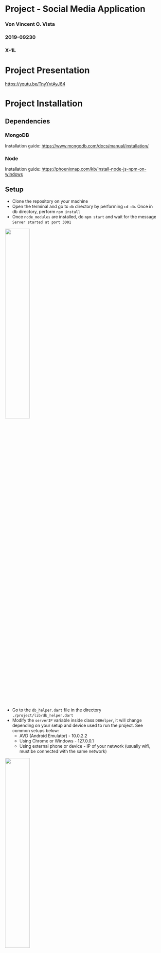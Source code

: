 # Project - Social Media Application
### Von Vincent O. Vista
### 2019-09230
### X-1L

# Project Presentation

https://youtu.be/TnyYvtAyJ64

# Project Installation

## Dependencies 

### MongoDB 

Installation guide: https://www.mongodb.com/docs/manual/installation/

### Node

Installation guide: https://phoenixnap.com/kb/install-node-js-npm-on-windows

## Setup

- Clone the repository on your machine
- Open the terminal and go to ```db``` directory by performing ```cd db```. Once in db directory, perform ```npm install```
- Once ```node_modules``` are installed, do ```npm start``` and wait for the message ```Server started at port 3001```
<p float="left">
  <img src="/screenshots/dep%20(1).png" width="40%" />
</p>

- Go to the ```db_helper.dart``` file in the directory ```./project/lib/db_helper.dart```
- Modify the ```serverIP``` variable inside class ```DBHelper```, it will change depending on your setup and device used to run the project. See common setups below:
  - AVD (Android Emulator) - 10.0.2.2
  - Using Chrome or Windows - 127.0.0.1
  - Using external phone or device - IP of your network (usually wifi, must be connected with the same network)

<p float="left">
  <img src="/screenshots/dep%20(2).png" width="40%" />
</p>

- Once done, you can now press ```Fn + F5``` on any of the ```.dart``` files under the ```lib``` directory to build and run the project.

## Integration Testing

Test cases in widget_test.dart are all successful locally

<p float="left">
  <img src="/screenshots/tests%20(1).png" width="40%" />
</p>

For a copy of my version of my database on the state of the testing, mongodump is in Project23 folder on root

- For restoring mongodb database, see https://www.mongodb.com/docs/database-tools/mongorestore/

## Common Problems

### MongoDB - ```MongooseServerSelectionError: connect ECONNREFUSED 127.0.0.1:27017``` upon npm start on db directory

Error is caused by MongoDB not running / the MongoDB service hasn't started yet

On Windows

- Go to services, look for MongoDB Server (MongoDB) servcie and start the service

For other systems see here: https://www.mongodb.com/community/forums/t/error-couldnt-connect-to-server-127-0-0-1-27017/705

### Application - No route to host

This may happen for two reasons, do the first bullet first before doing the second bullet

- Disconnect and reconnect to your network in both the host (the computer machine) and the client (the emulator or device)
- Change the ```serverIP```, IP address configuration is inccorect

# Challenges met while doing the exercise.
There were many challenges that I faced during the development of the project. First is the sheer amount of features you need to implement, not only that but you also need to design not only the backend, but the UI as well. I also had the extra challenge which is making my own http endpoints and database using MongoDB because I started the project at the time wherein the project API was not yet given. However, because of that, I think that I improved and learned a lot with working with MongoDB and Mongoose, which is a win for me, and because I created my own server, I have full control of the functionality of the http requests.

I also am challenged a lot with working with Futures, but with experimentation, trial and error, and many failures, I had a more deeper understanding on how they work, how to manipulate them, and how to use them easily. I also encountered a problem with the Navigator and getting previous widgets to refresh upon navigation pop, which made me understand the concept of keys in widgets. I also had a challenge with creating an independent class for status messages using snackbar, which made me understand how to use and create global variables in flutter. 

These aren't all the challenges that I have faced in the development of the project, but one thing is for sure, that I learned a lot from the experience, mistakes, and accomplishments that I had with this project.

# Happy paths and Unhappy paths encountered.

## Signup Page
<p float="left">
  <img src="/screenshots/sc%20(1).jpg" width="40%" />
</p>

### 🙁 Pressing sign up without any of the fields filled up
<p float="left">
  <img src="/screenshots/sc%20(2).jpg" width="40%" />
</p>
🛠️ <strong>To reproduce:</strong> Do not fill any of the fields and press sign up
</br>
💻 <strong>Result:</strong> Messages are shown to fill up the fields without any entries
</br>

### 🙁 Signing up with non-matching passwords on password and repeat password fields
<p float="left">
  <img src="/screenshots/sc%20(3).jpg" width="40%" />
  <img src="/screenshots/sc%20(4).jpg" width="40%" />
</p>
🛠️ <strong>To reproduce:</strong> Fill up all of the fields with appropriate details and have password and repeat password fields mismatch in input. Press sign up
</br>
💻 <strong>Result:</strong> A message is shown that passwords do not match
</br>

### 😀 Signing up with all fields field appropriately
<p float="left">
  <img src="/screenshots/sc%20(5).jpg" width="40%" />
  <img src="/screenshots/sc%20(6).jpg" width="40%" />
</p>
🛠️ <strong>To reproduce:</strong> Fill up all of the fields with appropriate details and matching passwords. Press sign up
</br>
💻 <strong>Result:</strong> A success status message is shown and you are redirected back to login screen
</br>

### 🙁 Signing up with an email that is already registered
<p float="left">
  <img src="/screenshots/sc%20(7).jpg" width="40%" />
</p>
🛠️ <strong>To reproduce:</strong> Fill up all of the fields with appropriate details, but with an email that is already registered
</br>
💻 <strong>Result:</strong> An error status message is shown saying that there is already a user with the email
</br>

### 🙁  Signing up with invalid email
<p float="left">
  <img src="/screenshots/sc%20(8).jpg" width="40%" />
</p>
🛠️ <strong>To reproduce:</strong> Fill up all of the fields with appropriate details, but with an email that is an invalid mail format
</br>
💻 <strong>Result:</strong> An message is shown saying to enter a valid email
</br>

## Login Page
<p float="left">
  <img src="/screenshots/sc%20(9).jpg" width="40%" />
</p>

### 🙁 Logging in with an email not registered in the system
<p float="left">
  <img src="/screenshots/sc%20(11).jpg" width="40%" />
</p>
🛠️ <strong>To reproduce:</strong> Fill up the email field with an email not in the system (password can be anything)
</br>
💻 <strong>Result:</strong> An error status message is shown saying email is not registered
</br>

### 🙁 Logging in with an incorrect password
<p float="left">
  <img src="/screenshots/sc%20(12).jpg" width="40%" />
</p>
🛠️ <strong>To reproduce:</strong> Fill up the email field with an email in the system but with the wrong passsword
</br>
💻 <strong>Result:</strong> An error status message is shown saying incorrect passworwd
</br>

### 😀 Correct email and passsword
<p float="left">
  <img src="/screenshots/sc%20(13).jpg" width="40%" />
  <img src="/screenshots/sc%20(14).jpg" width="40%" />
</p>
🛠️ <strong>To reproduce:</strong> Fill up the email field with an email in the system and with the correct password
</br>
💻 <strong>Result:</strong> An success status message is shown and user is redirected to the feed page of the application
</br>

//From this point onwards, I'll not modify the happy/unahppy emoji

### 🙁 Login without filling fields
<p float="left">
  <img src="/screenshots/sc%20(15).jpg" width="40%" />
</p>
🛠️ <strong>To reproduce:</strong> Do not fill up any of the fields
</br>
💻 <strong>Result:</strong> Messages are shown to fill up the fields without any entries
</br>


## Feed Page
<p float="left">
  <img src="/screenshots/sc%20(16).jpg" width="40%" />
</p>

### 😀 Create a post
<p float="left">
  <img src="/screenshots/sc%20(17).jpg" width="40%" />
  <img src="/screenshots/sc%20(18).jpg" width="40%" />
</p>
🛠️ <strong>To reproduce:</strong> Press the create post button and fill up the text field, set the privacy on the dropdown and press post
</br>
💻 <strong>Result:</strong> A success status message is shown saying that post is created and post can be seen on the wall
</br>

### 🙁 Create an empty post
<p float="left">
  <img src="/screenshots/sc%20(19).jpg" width="40%" />
</p>
🛠️ <strong>To reproduce:</strong> Press the create post button and do not type on the text field, press post
</br>
💻 <strong>Result:</strong> Nothing will happen and nothing will be posted as it needs to have something to be posted
</br>

### 😀 Editing a post
<p float="left">
  <img src="/screenshots/sc%20(20).jpg" width="40%" />
  <img src="/screenshots/sc%20(21).jpg" width="40%" />
</p>
🛠️ <strong>To reproduce:</strong> Press on the edit button on posts that are your own and edit your post or privacy (or just leave it as is) and press post
</br>
💻 <strong>Result:</strong>A success status message is shown saying that post is edited and changes can be seen on your wall
</br>

### 🙁 Editing a post and removing the content completely
<p float="left">
  <img src="/screenshots/sc%20(22).jpg" width="40%" />
</p>
🛠️ <strong>To reproduce:</strong> Press on the edit button on posts that are your own and clear your post content. Press post
</br>
💻 <strong>Result:</strong>An error status message is shown saying that it is unable to save post, a post needs content to be edited
</br>

### 😀 Deleting a post
<p float="left">
  <img src="/screenshots/sc%20(23).jpg" width="40%" />
  <img src="/screenshots/sc%20(24).jpg" width="40%" />
</p>
🛠️ <strong>To reproduce:</strong> Press on the delete button on posts that are your own and 
</br>
💻 <strong>Result:</strong>A success status message is shown saying that post is edited and changes can be seen on your wall
</br>

### 😀 Loading more posts
<p float="left">
  <img src="/screenshots/sc%20(69).jpg" width="40%" />
  <img src="/screenshots/sc%20(70).jpg" width="40%" />
</p>
🛠️ <strong>To reproduce:</strong> Go to the bottom of the list of the feed and press the load more button
</br>
💻 <strong>Result:</strong> It fetches at most 10 posts. If there are no more posts, the bottom of the feed will say no more posts
</br>

## Comments Page
<p float="left">
  <img src="/screenshots/sc%20(63).jpg" width="40%" />
</p>

### 😀 Add comment
<p float="left">
  <img src="/screenshots/sc%20(64).jpg" width="40%" />
  <img src="/screenshots/sc%20(65).jpg" width="40%" />
</p>
🛠️ <strong>To reproduce:</strong> Type on the comment field and press the send button
</br>
💻 <strong>Result:</strong> A success status message is shown saying that a comment is added an comment can be seen
</br>

### 😀 Delete comment
<p float="left">
  <img src="/screenshots/sc%20(23).jpg" width="40%" />
  <img src="/screenshots/sc%20(24).jpg" width="40%" />
</p>
🛠️ <strong>To reproduce:</strong> Press on the delete button on comments that are your own 
</br>
💻 <strong>Result:</strong> A success status message is shown saying that comment has been deleted and comment is removed from comment list
</br>

## Search Page
<p float="left">
  <img src="/screenshots/sc%20(25).jpg" width="40%" />
</p>

### 😀 Searching for a user using first name or last name
<p float="left">
  <img src="/screenshots/sc%20(26).jpg" width="40%" />
</p>
🛠️ <strong>To reproduce:</strong> Type on the search field the name of the user you want to search (either first name, last name, or both) and press the search button
</br>
💻 <strong>Result:</strong> A list of users matching the search query is shown, if no users exist with the search query then no users will be shown
</br>

### 😀 Tapping on a user on the search page
<p float="left">
  <img src="/screenshots/sc%20(27).jpg" width="40%" />
</p>
🛠️ <strong>To reproduce:</strong> Tap on a user that is on the list after having a successful search query
</br>
💻 <strong>Result:</strong> You will be redirected to the profile page of the tapped user
</br>

## Profile Page
<p float="left">
  <img src="/screenshots/sc%20(28).jpg" width="40%" />
</p>

### 😀 Sending a friend request
<p float="left">
  <img src="/screenshots/sc%20(29).jpg" width="40%" />
</p>
🛠️ <strong>To reproduce:</strong> Tap on the send friend request button, this will only be visible if the user on the profile page is still not your friend
</br>
💻 <strong>Result:</strong> A success status message is shown saying that friend request is sent.
</br>

### 😀 Visiting a profile wherein you're already friends
<p float="left">
  <img src="/screenshots/sc%20(68).jpg" width="40%" />
  <img src="/screenshots/sc%20(30).jpg" width="40%" />
</p>
🛠️ <strong>To reproduce:</strong> Visit a profile of a user you're already friends with
</br>
💻 <strong>Result:</strong> The posts wall of the user will display both public and friends post
</br>

### 🙁 Sending a friend request wherein you've already sent a request before
<p float="left">
  <img src="/screenshots/sc%20(31).jpg" width="40%" />
</p>
🛠️ <strong>To reproduce:</strong> Tap the send friend request button to a user you've already sent a friend request
</br>
💻 <strong>Result:</strong> An error status message is shown saying that friend request is already sent
</br>

### 😀 Visiting your own profile
<p float="left">
  <img src="/screenshots/sc%20(31).jpg" width="40%" />
</p>
🛠️ <strong>To reproduce:</strong> Tap your own profile
</br>
💻 <strong>Result:</strong> Your own profile can be viewed along with your public and friends post, as well as a button to edit profile
</br>

## Friends Page
<p float="left">
  <img src="/screenshots/sc%20(33).jpg" width="40%" />
</p>

### 😀 Accepting friend request
<p float="left">
  <img src="/screenshots/sc%20(34).jpg" width="40%" />
  <img src="/screenshots/sc%20(35).jpg" width="40%" />
</p>
🛠️ <strong>To reproduce:</strong> Tap on the check button on a user tile that is on the friend request section
</br>
💻 <strong>Result:</strong> A success status message is shown saying the friend request is accepted
</br>

### 😀 Rejecting friend request
<p float="left">
  <img src="/screenshots/sc%20(36).jpg" width="40%" />
  <img src="/screenshots/sc%20(37).jpg" width="40%" />
</p>
🛠️ <strong>To reproduce:</strong> Tap on the cross button on a user tile that is on the friend request section
</br>
💻 <strong>Result:</strong> A success status message is shown saying the friend request is rejected
</br>

### 😀 Remove friend
<p float="left">
  <img src="/screenshots/sc%20(38).jpg" width="40%" />
  <img src="/screenshots/sc%20(39).jpg" width="40%" />
</p>
🛠️ <strong>To reproduce:</strong> Tap on the remove friend button on a user tile that is on the friend section
</br>
💻 <strong>Result:</strong> A success status message is shown saying the friend is removed
</br>

### 🙁 Accepting a friend request when friend count is already on the friend limit
<p float="left">
  <img src="/screenshots/sc%20(40).jpg" width="40%" />
  <img src="/screenshots/sc%20(41).jpg" width="40%" />
</p>
🛠️ <strong>To reproduce:</strong> Tap on the check button on a user tile that is on the friend request section while having 8 friends already
</br>
💻 <strong>Result:</strong> An error status message is shown saying that the friend limit is reached
</br>

## User Page
<p float="left">
  <img src="/screenshots/sc%20(42).jpg" width="40%" />
</p>

### 😀 Tapping on your own profile
<p float="left">
  <img src="/screenshots/sc%20(43).jpg" width="40%" />
</p>
🛠️ <strong>To reproduce:</strong> Tap on the user tile with your name
</br>
💻 <strong>Result:</strong> You are redirected to your own profile page
</br>

### 😀 Tapping on update password
<p float="left">
  <img src="/screenshots/sc%20(44).jpg" width="40%" />
</p>
🛠️ <strong>To reproduce:</strong> Tap on the update password button
</br>
💻 <strong>Result:</strong> You are redirected to the update password page
</br>

### 😀 Tapping on log out
<p float="left">
  <img src="/screenshots/sc%20(45).jpg" width="40%" />
</p>
🛠️ <strong>To reproduce:</strong> Tap on the logout button
</br>
💻 <strong>Result:</strong> You are loggedo out of the system and you are redirected to the login page
</br>

## Update Password Page
<p float="left">
  <img src="/screenshots/sc%20(49).jpg" width="40%" />
</p>

### 🙁 Not filling up any of the fields
<p float="left">
  <img src="/screenshots/sc%20(46).jpg" width="40%" />
</p>
🛠️ <strong>To reproduce:</strong> Tap on the update password button without filling up the fields
</br>
💻 <strong>Result:</strong> Messages are shown to fill up the fields without any entries
</br>

### 🙁 Entering wrong old password
<p float="left">
  <img src="/screenshots/sc%20(47).jpg" width="40%" />
</p>
🛠️ <strong>To reproduce:</strong> Fill up all the fields appropriately, enter the wrong old password. Press update password
</br>
💻 <strong>Result:</strong> An error status message is shown saying incorrect old password
</br>

### 🙁 Having new password and repeat new password mismatch
<p float="left">
  <img src="/screenshots/sc%20(48).jpg" width="40%" />
</p>
🛠️ <strong>To reproduce:</strong> Fill up all the fields appropriately, have different entries for the new password and repeat password fields. Press update password
</br>
💻 <strong>Result:</strong> An error status message is shown saying passwords do not match
</br>

### 😀 Having all appropriate and correct details
<p float="left">
  <img src="/screenshots/sc%20(49).jpg" width="40%" />
  <img src="/screenshots/sc%20(50).jpg" width="40%" />
</p>
🛠️ <strong>To reproduce:</strong> Fill up all the fields appropriately. Press update password
</br>
💻 <strong>Result:</strong> A success status message is shown saying that password is updated and user is redirected to user page
</br>

## Update Profile Page
<p float="left">
  <img src="/screenshots/sc%20(51).jpg" width="40%" />
</p>

### 🙁 Not filling up any of the fields
<p float="left">
  <img src="/screenshots/sc%20(56).jpg" width="40%" />
</p>
🛠️ <strong>To reproduce:</strong> Tap on the update profile button without filling up the fields
</br>
💻 <strong>Result:</strong> Messages are shown to fill up the fields without any entries
</br>

### 🙁 Entering invalid email
<p float="left">
  <img src="/screenshots/sc%20(55).jpg" width="40%" />
</p>
🛠️ <strong>To reproduce:</strong> Fill up the fields appropriately, enter an invalid email. Press update password
</br>
💻 <strong>Result:</strong> Message is shown to enter a valid email on the email field
</br>

### 🙁 Updating email to an email linked to an account
<p float="left">
  <img src="/screenshots/sc%20(54).jpg" width="40%" />
</p>
🛠️ <strong>To reproduce:</strong> Fill up the fields appropriately, enter an email that is already linked to another account. Press update password
</br>
💻 <strong>Result:</strong> An error status message is shown that email is already taken
</br>

### 😀 Having all appropriate and correct details
<p float="left">
  <img src="/screenshots/sc%20(53).jpg" width="40%" />
  <img src="/screenshots/sc%20(52).jpg" width="40%" />
</p>
🛠️ <strong>To reproduce:</strong> Fill up all the fields appropriately. Press update profile
</br>
💻 <strong>Result:</strong> A success status message is shown saying that user is updated and user is redirected to profile page
</br>

## GENERAL - Doing application functions while having no internet connection / not connected to the network

<p float="left">
  <img src="/screenshots/sc%20(57).jpg" width="28%" />
  <img src="/screenshots/sc%20(58).jpg" width="28%" />
  <img src="/screenshots/sc%20(59).jpg" width="28%" />
</p>
<p float="left">
  <img src="/screenshots/sc%20(60).jpg" width="28%" />
  <img src="/screenshots/sc%20(61).jpg" width="28%" />
  <img src="/screenshots/sc%20(62).jpg" width="28%" />
</p>
🛠️ <strong>To reproduce:</strong> Do any of the application functions without internet
</br>
💻 <strong>Result:</strong> An error status message is shown saying SocketException. Error is handled
</br>









